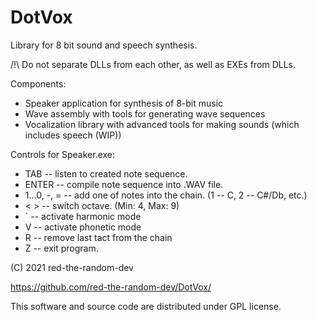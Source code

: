 # DotVox
Library for 8 bit sound and speech synthesis.

/!\ Do not separate DLLs from each other, as well as EXEs from DLLs.

Components:
* Speaker application for synthesis of 8-bit music
* Wave assembly with tools for generating wave sequences
* Vocalization library with advanced tools for making sounds (which includes speech (WIP))

Controls for Speaker.exe:
* TAB         -- listen to created note sequence.
* ENTER       -- compile note sequence into .WAV file.
* 1...0, -, = -- add one of notes into the chain. (1 -- C, 2 -- C#/Db, etc.)
* < >         -- switch octave. (Min: 4, Max: 9)
* \`          -- activate harmonic mode
* V           -- activate phonetic mode
* R           -- remove last tact from the chain
* Z           -- exit program.

(C) 2021 red-the-random-dev

https://github.com/red-the-random-dev/DotVox/

This software and source code are distributed under GPL license.
